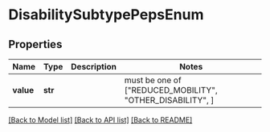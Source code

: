 # DisabilitySubtypePepsEnum

## Properties
Name | Type | Description | Notes
------------ | ------------- | ------------- | -------------
**value** | **str** |  |  must be one of ["REDUCED_MOBILITY", "OTHER_DISABILITY", ]

[[Back to Model list]](../README.md#documentation-for-models) [[Back to API list]](../README.md#documentation-for-api-endpoints) [[Back to README]](../README.md)


